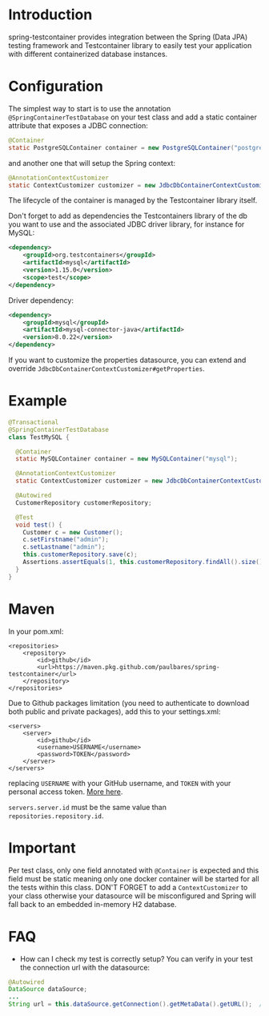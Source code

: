 # Introduction
spring-testcontainer provides integration between the Spring (Data JPA) testing framework and Testcontainer library to 
easily test your application with different containerized database instances. 

# Configuration
The simplest way to start is to use the annotation `@SpringContainerTestDatabase` on your test class and add a static 
container attribute that exposes a JDBC connection:
```java
@Container
static PostgreSQLContainer container = new PostgreSQLContainer("postgres");
```
and another one that will setup the Spring context:
```java
@AnnotationContextCustomizer
static ContextCustomizer customizer = new JdbcDbContainerContextCustomizer(container);
```
The lifecycle of the container is managed by the Testcontainer library itself. 

Don't forget to add as dependencies the Testcontainers library of the db you want to use and the associated JDBC driver library, 
for instance for MySQL:
```xml
<dependency>
    <groupId>org.testcontainers</groupId>
    <artifactId>mysql</artifactId>
    <version>1.15.0</version>
    <scope>test</scope>
</dependency>
```
Driver dependency:
```xml
<dependency>
    <groupId>mysql</groupId>
    <artifactId>mysql-connector-java</artifactId>
    <version>8.0.22</version>
</dependency>
```
If you want to customize the properties datasource, you can extend and override `JdbcDbContainerContextCustomizer#getProperties`.

# Example

```java
@Transactional
@SpringContainerTestDatabase
class TestMySQL {

  @Container
  static MySQLContainer container = new MySQLContainer("mysql");

  @AnnotationContextCustomizer
  static ContextCustomizer customizer = new JdbcDbContainerContextCustomizer(container);

  @Autowired
  CustomerRepository customerRepository;

  @Test
  void test() {
    Customer c = new Customer();
    c.setFirstname("admin");
    c.setLastname("admin");
    this.customerRepository.save(c);
    Assertions.assertEquals(1, this.customerRepository.findAll().size()); // Whatever...
  }
}
```
# Maven
In your pom.xml:
```
<repositories>
    <repository>
        <id>github</id>
        <url>https://maven.pkg.github.com/paulbares/spring-testcontainer</url>
    </repository>
</repositories>
```

Due to Github packages limitation (you need to authenticate to download both public and private packages), add this to your settings.xml:
```
<servers>
	<server>
		<id>github</id>
		<username>USERNAME</username>
		<password>TOKEN</password>
	</server>
</servers>
```
replacing `USERNAME` with your GitHub username, and `TOKEN` with your personal access token. [More here](https://docs.github.com/en/free-pro-team@latest/packages/guides/configuring-apache-maven-for-use-with-github-packages#authenticating-to-github-packages).

`servers.server.id` must be the same value than `repositories.repository.id`.
# Important
Per test class, only one field annotated with `@Container` is expected and this field must be static meaning only one docker 
container will be started for all the tests within this class. 
DON'T FORGET to add a `ContextCustomizer` to your class otherwise your datasource will be misconfigured and Spring will fall
back to an embedded in-memory H2 database.

# FAQ
- How can I check my test is correctly setup?
You can verify in your test the connection url with the datasource:
```java
@Autowired
DataSource dataSource;
...
String url = this.dataSource.getConnection().getMetaData().getURL();  // Value is jdbc:mysql://localhost:33349/test for a mysql db.
```
